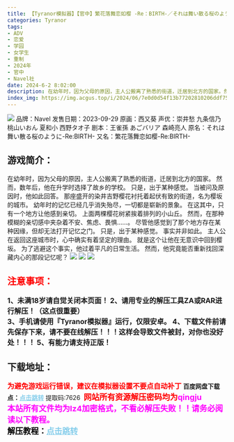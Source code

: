 ```yaml
---
title: 【Tyranor模拟器】【官中】繁花落舞恋如樱 -Re：BIRTH-／それは舞い散る桜のように-Re：BIRTH-
categories: Tyranor
tags:
- ADV
- 恋爱
- 学园
- 女学生
- 重制
- 2024年
- 官中
- Navel社
date: 2024-6-2 8:02:00
description: 在幼年时，因为父母的原因，主人公搬离了熟悉的街道，迁居到北方的国家。然而，数年后，他在升学时选择了故乡的学校。只是，出于某种感觉。当被问及原因时，他如此回答。那座盛开的染井吉野樱花衬托着起伏有致的街道，名为樱坂的城市。幼年时的记忆已经几乎消失殆尽，一切都是崭新的景象。
index_img: https://img.acgus.top/i/2024/06/7e0d0d54f13b77202810206ddf75cf47.webp
---
```

![](https://img.acgus.top/i/2024/06/7e0d0d54f13b77202810206ddf75cf47.webp)
品牌：Navel
发售日期：2023-09-29
原画：西又葵
声优：崇井愁 九条信乃 桃山いおん 夏和小 西野タオ子
剧本：王雀孫 あごバリア 森崎亮人
原名：それは舞い散る桜のように-Re:BIRTH-
又名：繁花落舞恋如樱-Re:BIRTH-

## 游戏简介：
在幼年时，因为父母的原因，主人公搬离了熟悉的街道，迁居到北方的国家。
然而，数年后，他在升学时选择了故乡的学校。
只是，出于某种感觉。
当被问及原因时，他如此回答。
那座盛开的染井吉野樱花衬托着起伏有致的街道，名为樱坂的城市。
幼年时的记忆已经几乎消失殆尽，一切都是崭新的景象。
在这其中，只有一个地方让他感到亲切。
上面两棵樱花树紧挨着排列的小山丘。
然而，在那种模糊的亲切感中夹杂着不安、焦虑、畏惧……。
尽管他感觉到了那个地方存在某种因缘，但却无法打开记忆之门。
只是，出于某种感觉。
事实并非如此。
主人公在返回这座城市时，心中确实有着坚定的理由。
就是这个让他在无意识中回到樱坂。
为了逃避这个事实，他过着平凡的日常生活。
然而，他究竟能否重新找回深藏内心的那段记忆呢？
![](https://img.acgus.top/i/2024/06/fcbd23aaee054c6220349e4f8a12d35b.webp)
![](https://img.acgus.top/i/2024/06/c9a1e4fd32172244e3f8346b9b1b976a.webp)
![](https://img.acgus.top/i/2024/06/e50d8c071adefc21ac7b586ae5635447.webp)





## <font color=#FF0000 >注意事项：</font>
<font size=3><b>1、未满18岁请自觉关闭本页面！
2、请用专业的解压工具ZA或RAR进行解压！（这点很重要）           
3、手机请使用『Tyranor模拟器』运行，仅限安卓。
4、下载文件前请先保存下来，请不要在线解压！！！这样会导致文件被封，对你也没好处！！！
5、有能力请支持正版！</b></font>

## 下载地址：
<font color=#FF0000 size=3>**为避免游戏运行错误，建议在模拟器设置不要点自动补丁**</font>
<b>百度网盘下载点：</b><a href="https://pan.baidu.com/s/1Ivwv_c0PtrCH4VHsxbD3tQ?pwd=7626" style="color: #87CEEB;"><b>点击跳转</b></a> 提取码:7626
<a style="padding: 0" href="https://post.qingju.org/AD/"><img style="max-width:100%" src="https://img.acgus.top/i/2024/07/478f689b8021d8d499ab43d21acf137a.gif" alt=""></a>
<b><font color=#FF0000 size=4>网站所有资源解压密码均为</b></font><b><font color=#FF00FF size=4>qingju</font><font color=#FF0000 ></font></b><br><b><font color=#FF00FF size=4>本站所有文件均为lz4加密格式，不看必解压失败！！请务必阅读以下教程。</b></font><br><b><font color=#000 size=4>解压教程：</b><a href="https://post.qingju.org/tutorial/000/" style="color: #87CEEB;"><b>点击跳转</b></a>